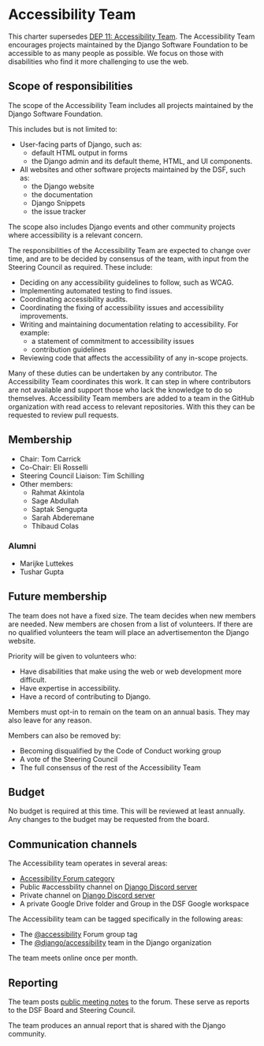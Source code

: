 # Accessibility Team

This charter supersedes [DEP 11: Accessibility Team](https://github.com/django/deps/blob/main/final/0011-accessibility-team.rst).
The Accessibility Team encourages projects maintained by the Django Software
Foundation to be accessible to as many people as possible.
We focus on those with disabilities who find it more challenging to use the web.


## Scope of responsibilities

The scope of the Accessibility Team includes all projects maintained by
the Django Software Foundation.

This includes but is not limited to:

- User-facing parts of Django, such as:
  -  default HTML output in forms
  -  the Django admin and its default theme, HTML, and UI components.
- All websites and other software projects maintained by the DSF, such as:
  -  the Django website
  -  the documentation
  -  Django Snippets
  -  the issue tracker

The scope also includes Django events and other community projects where accessibility
is a relevant concern.

The responsibilities of the Accessibility Team are expected to change over time,
and are to be decided by consensus of the team, with input from the Steering Council
as required. These include:

- Deciding on any accessibility guidelines to follow, such as WCAG.
- Implementing automated testing to find issues.
- Coordinating accessibility audits.
- Coordinating the fixing of accessibility issues and accessibility improvements.
- Writing and maintaining documentation relating to accessibility. For example:
  - a statement of commitment to accessibility issues
  - contribution guidelines
- Reviewing code that affects the accessibility of any in-scope projects.

Many of these duties can be undertaken by any contributor. The Accessibility Team
coordinates this work.
It can step in where contributors are not available and support those who lack the
knowledge to do so themselves.
Accessibility Team members are added to a team in the GitHub organization with
read access to relevant repositories. With this they can be requested to review pull
requests.


## Membership

- Chair: Tom Carrick
- Co-Chair: Eli Rosselli
- Steering Council Liaison: Tim Schilling
- Other members:
  - Rahmat Akintola
  - Sage Abdullah
  - Saptak Sengupta
  - Sarah Abderemane
  - Thibaud Colas

### Alumni

- Marijke Luttekes
- Tushar Gupta

## Future membership

The team does not have a fixed size.
The team decides when new members are needed.
New members are chosen from a list of volunteers.
If there are no qualified volunteers the team will place an advertisementon the Django website.

Priority will be given to volunteers who:

- Have disabilities that make using the web or web development more difficult.
- Have expertise in accessibility.
- Have a record of contributing to Django.

Members must opt-in to remain on the team on an annual basis.
They may also leave for any reason.

Members can also be removed by:

- Becoming disqualified by the Code of Conduct working group
- A vote of the Steering Council
- The full consensus of the rest of the Accessibility Team


## Budget

No budget is required at this time. This will be reviewed at least annually.
Any changes to the budget may be requested from the board.


## Communication channels

The Accessibility team operates in several areas:
- [Accessibility Forum category](https://forum.djangoproject.com/c/internals/accessibility/26)
- Public #accessbility channel on [Django Discord server](https://chat.djangoproject.com)
- Private channel on [Django Discord server](https://chat.djangoproject.com)
- A private Google Drive folder and Group in the DSF Google workspace

The Accessibility team can be tagged specifically in the following areas:

- The [@accessibility](https://forum.djangoproject.com/groups/accessibility) Forum group tag
- The [@django/accessibility](https://github.com/orgs/django/teams/accessibility) team in the Django organization

The team meets online once per month.


## Reporting

The team posts [public meeting notes](https://forum.djangoproject.com/t/accessibility-team-meeting-notes/26133)
to the forum. These serve as reports to the DSF Board and Steering Council.

The team produces an annual report that is shared with the Django community.
